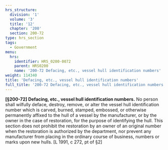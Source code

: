 ```yaml
---
hrs_structure:
  division: '1'
  volume: '3'
  title: '12'
  chapter: '200'
  section: 200-72
type: hrs_section
tags:
  - Government
menu:
  hrs:
    identifier: HRS_0200-0072
    parent: HRS0200
    name: '200-72 Defacing, etc., vessel hull identification numbers'
weight: 114340
title: 'Defacing, etc., vessel hull identification numbers'
full_title: '200-72 Defacing, etc., vessel hull identification numbers'
---
```

**[§200-72] Defacing, etc., vessel hull identification numbers.** No person shall wilfully deface, destroy, remove, or alter the vessel hull identification number which is carved, burned, stamped, embossed, or otherwise permanently affixed to the hull of a vessel by the manufacturer, or by the owner in the case of restoration, for the purpose of identifying the hull. This section does not prohibit the restoration by an owner of an original number when the restoration is authorized by the department, nor prevent any manufacturer from placing in the ordinary course of business, numbers or marks upon new hulls. [L 1991, c 272, pt of §2]
